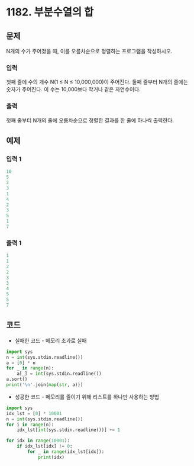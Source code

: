 # 1182. 부분수열의 합



## 문제

N개의 수가 주어졌을 때, 이를 오름차순으로 정렬하는 프로그램을 작성하시오.



### 입력

첫째 줄에 수의 개수 N(1 ≤ N ≤ 10,000,000)이 주어진다. 둘째 줄부터 N개의 줄에는 숫자가 주어진다. 이 수는 10,000보다 작거나 같은 자연수이다.

### 출력

첫째 줄부터 N개의 줄에 오름차순으로 정렬한 결과를 한 줄에 하나씩 출력한다.



## 예제

### 입력 1

```python
10
5
2
3
1
4
2
3
5
1
7
```

### 출력 1

```python
1
1
2
2
3
3
4
5
5
7
```





## 코드

- 실패한 코드 \- 메모리 초과로 실패

```python
import sys
n = int(sys.stdin.readline())
a = [0] * n
for _ in range(n):
    a[_] = int(sys.stdin.readline())
a.sort()
print('\n'.join(map(str, a)))
```



- 성공한 코드 \- 메모리를 줄이기 위해 리스트를 하나만 사용하는 방법

```python
import sys
idx_lst = [0] * 10001
n = int(sys.stdin.readline())
for i in range(n):
    idx_lst[int(sys.stdin.readline())] += 1

for idx in range(10001):
    if idx_lst[idx] != 0:
        for _ in range(idx_lst[idx]):
            print(idx)
```
